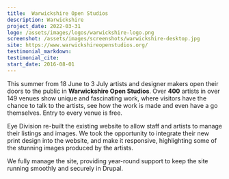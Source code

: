 ```yaml
---
title:  Warwickshire Open Studios
description: Warwickshire
project_date: 2022-03-31
logo: /assets/images/logos/warwickshire-logo.png
screenshot: /assets/images/screenshots/warwickshire-desktop.jpg
site: https://www.warwickshireopenstudios.org/
testimonial_markdown: 
testimonial_cite: 
start_date: 2016-08-01
---
```


This summer from 18 June to 3 July  artists and designer makers open their doors to the public in **Warwickshire Open Studios**. Over **400** artists in over 149 venues show unique and fascinating work, where visitors have the chance to talk to the artists, see how the work is made and even have a go themselves. Entry to every venue is free.

Eye Division re-built the existing website to allow staff and artists to manage their listings and images. We took the opportunity to integrate their new print design into the website, and make it responsive, highlighting some of the stunning images produced by the artists.

We fully manage the site, providing year-round support to keep the site running smoothly and securely in Drupal.
